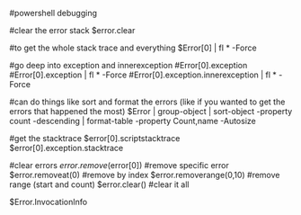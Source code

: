 #powershell debugging

#clear the error stack
$error.clear

#to get the whole stack trace and everything
$Error[0] | fl * -Force


#go deep into exception and innerexception
#Error[0].exception
#Error[0].exception | fl * -Force
#Error[0].exception.innerexception | fl * -Force


#can do things like sort and format the errors (like if you wanted to get the errors that happened the most)
$Error | group-object | sort-object -property count -descending | format-table -property Count,name -Autosize


#get the stacktrace
$error[0].scriptstacktrace
$error[0].exception.stacktrace


#clear errors
$error.remove($error[0]) #remove specific error
$error.removeat(0) #remove by index
$error.removerange(0,10) #remove range (start and count)
$error.clear() #clear it all


$Error.InvocationInfo


